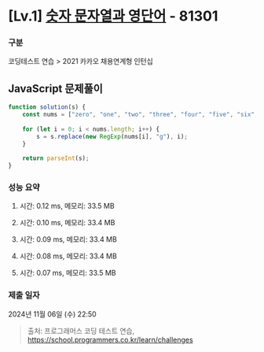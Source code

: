 # [Lv.1] [숫자 문자열과 영단어](https://school.programmers.co.kr/learn/courses/30/lessons/81301?language=javascript) - 81301 

### 구분

코딩테스트 연습 > 2021 카카오 채용연계형 인턴십

## JavaScript 문제풀이

```js
function solution(s) {
    const nums = ["zero", "one", "two", "three", "four", "five", "six", "seven", "eight", "nine"];
    
    for (let i = 0; i < nums.length; i++) {
        s = s.replace(new RegExp(nums[i], "g"), i);
    }
    
    return parseInt(s);
}
```

### 성능 요약

1. 시간: 0.12 ms, 메모리: 33.5 MB

2. 시간: 0.10 ms, 메모리: 33.4 MB
3. 시간: 0.09 ms, 메모리: 33.4 MB
4. 시간: 0.08 ms, 메모리: 33.4 MB
5. 시간: 0.07 ms, 메모리: 33.5 MB

### 제출 일자

2024년 11월 06일 (수) 22:50

> 출처: 프로그래머스 코딩 테스트 연습, https://school.programmers.co.kr/learn/challenges